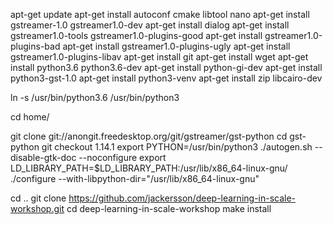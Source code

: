 apt-get update
apt-get install autoconf cmake libtool nano
apt-get install gstreamer-1.0 gstreamer1.0-dev
apt-get install dialog
apt-get install gstreamer1.0-tools gstreamer1.0-plugins-good
apt-get install gstreamer1.0-plugins-bad
apt-get install gstreamer1.0-plugins-ugly
apt-get install gstreamer1.0-plugins-libav
apt-get install git 
apt-get install wget
apt-get install python3.6 python3.6-dev
apt-get install python-gi-dev
apt-get install python3-gst-1.0
apt-get install python3-venv
apt-get install zip libcairo-dev

ln -s /usr/bin/python3.6 /usr/bin/python3

cd home/

git clone git://anongit.freedesktop.org/git/gstreamer/gst-python
cd gst-python
git checkout 1.14.1
export PYTHON=/usr/bin/python3
./autogen.sh --disable-gtk-doc --noconfigure
export LD_LIBRARY_PATH=$LD_LIBRARY_PATH:/usr/lib/x86_64-linux-gnu/
./configure --with-libpython-dir="/usr/lib/x86_64-linux-gnu"

cd ..
git clone https://github.com/jackersson/deep-learning-in-scale-workshop.git
cd deep-learning-in-scale-workshop
make install
